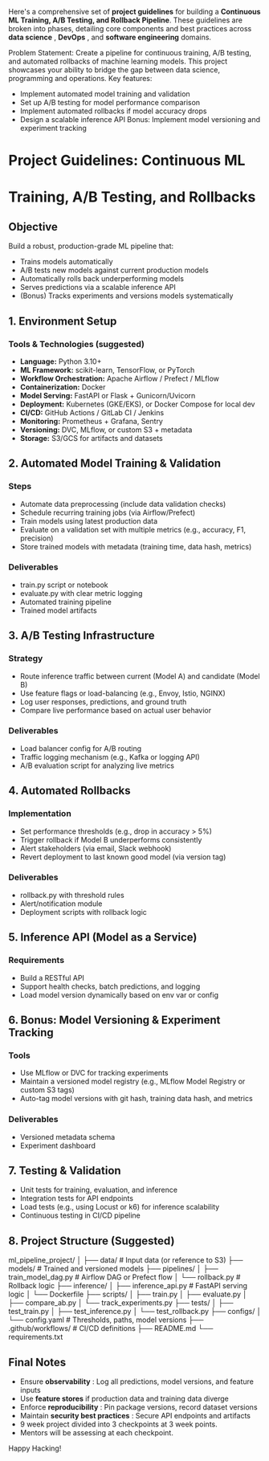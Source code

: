 Here's a comprehensive set of **project guidelines** for building a **Continuous ML Training,
A/B Testing, and Rollback Pipeline**. These guidelines are broken into phases, detailing
core components and best practices across **data science** , **DevOps** , and **software
engineering** domains.

Problem Statement: Create a pipeline for continuous training, A/B testing, and automated
rollbacks of machine learning models. This project showcases your ability to bridge the
gap between data science, programming and operations.
Key features:

- Implement automated model training and validation
- Set up A/B testing for model performance comparison
- Implement automated rollbacks if model accuracy drops
- Design a scalable inference API
Bonus: Implement model versioning and experiment tracking

# Project Guidelines: Continuous ML

# Training, A/B Testing, and Rollbacks

## Objective

Build a robust, production-grade ML pipeline that:

- Trains models automatically
- A/B tests new models against current production models
- Automatically rolls back underperforming models
- Serves predictions via a scalable inference API
- (Bonus) Tracks experiments and versions models systematically


## 1. Environment Setup

### Tools & Technologies (suggested)

- **Language:** Python 3.10+
- **ML Framework:** scikit-learn, TensorFlow, or PyTorch
- **Workflow Orchestration:** Apache Airflow / Prefect / MLflow
- **Containerization:** Docker
- **Model Serving:** FastAPI or Flask + Gunicorn/Uvicorn
- **Deployment:** Kubernetes (GKE/EKS), or Docker Compose for local dev
- **CI/CD:** GitHub Actions / GitLab CI / Jenkins
- **Monitoring:** Prometheus + Grafana, Sentry
- **Versioning:** DVC, MLflow, or custom S3 + metadata
- **Storage:** S3/GCS for artifacts and datasets

## 2. Automated Model Training & Validation

### Steps

- Automate data preprocessing (include data validation checks)
- Schedule recurring training jobs (via Airflow/Prefect)
- Train models using latest production data
- Evaluate on a validation set with multiple metrics (e.g., accuracy, F1, precision)
- Store trained models with metadata (training time, data hash, metrics)

### Deliverables

- train.py script or notebook
- evaluate.py with clear metric logging
- Automated training pipeline
- Trained model artifacts


## 3. A/B Testing Infrastructure

### Strategy

- Route inference traffic between current (Model A) and candidate (Model B)
- Use feature flags or load-balancing (e.g., Envoy, Istio, NGINX)
- Log user responses, predictions, and ground truth
- Compare live performance based on actual user behavior

### Deliverables

- Load balancer config for A/B routing
- Traffic logging mechanism (e.g., Kafka or logging API)
- A/B evaluation script for analyzing live metrics

## 4. Automated Rollbacks

### Implementation

- Set performance thresholds (e.g., drop in accuracy > 5%)
- Trigger rollback if Model B underperforms consistently
- Alert stakeholders (via email, Slack webhook)
- Revert deployment to last known good model (via version tag)

### Deliverables

- rollback.py with threshold rules
- Alert/notification module
- Deployment scripts with rollback logic


## 5. Inference API (Model as a Service)

### Requirements

- Build a RESTful API
- Support health checks, batch predictions, and logging
- Load model version dynamically based on env var or config

## 6. Bonus: Model Versioning & Experiment Tracking

### Tools

- Use MLflow or DVC for tracking experiments
- Maintain a versioned model registry (e.g., MLflow Model Registry or custom S3 tags)
- Auto-tag model versions with git hash, training data hash, and metrics

### Deliverables

- Versioned metadata schema
- Experiment dashboard

## 7. Testing & Validation

- Unit tests for training, evaluation, and inference
- Integration tests for API endpoints
- Load tests (e.g., using Locust or k6) for inference scalability
- Continuous testing in CI/CD pipeline


## 8. Project Structure (Suggested)

ml_pipeline_project/
│
├── data/ # Input data (or reference to S3)
├── models/ # Trained and versioned models
├── pipelines/
│ ├── train_model_dag.py # Airflow DAG or Prefect flow
│ └── rollback.py # Rollback logic
├── inference/
│ ├── inference_api.py # FastAPI serving logic
│ └── Dockerfile
├── scripts/
│ ├── train.py
│ ├── evaluate.py
│ ├── compare_ab.py
│ └── track_experiments.py
├── tests/
│ ├── test_train.py
│ ├── test_inference.py
│ └── test_rollback.py
├── configs/
│ └── config.yaml # Thresholds, paths, model versions
├── .github/workflows/ # CI/CD definitions
├── README.md
└── requirements.txt

## Final Notes

- Ensure **observability** : Log all predictions, model versions, and feature inputs
- Use **feature stores** if production data and training data diverge
- Enforce **reproducibility** : Pin package versions, record dataset versions
- Maintain **security best practices** : Secure API endpoints and artifacts
- 9 week project divided into 3 checkpoints at 3 week points.
- Mentors will be assessing at each checkpoint.


Happy Hacking!


